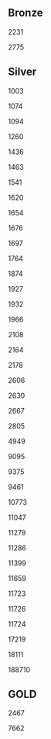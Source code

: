 ## Bronze

2231

2775

## Silver

1003

1074

1094

1260

1436

1463

1541

1620

1654

1676

1697

1764

1874

1927

1932

1966

2108

2164

2178

2606

2630

2667

2805

4949

9095

9375

9461

10773

11047

11279

11286

11399

11659

11723

11726

11724

17219

18111

188710

## GOLD

2467

7662
